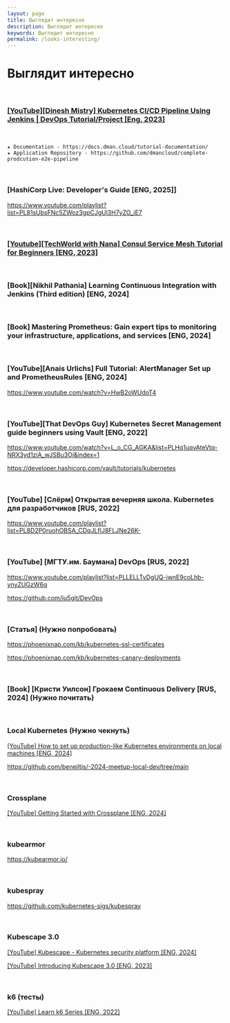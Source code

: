```yaml
---
layout: page
title: Выглядит интересно
description: Выглядит интересно
keywords: Выглядит интересно
permalink: /looks-interesting/
---
```


# Выглядит интересно

<br/>

### [[YouTube][Dinesh Mistry] Kubernetes CI/CD Pipeline Using Jenkins | DevOps Tutorial/Project [Eng, 2023]](https://www.youtube.com/watch?v=q4g7KJdFSn0)

<br/>

```
★ Documentation - https://docs.dman.cloud/tutorial-documentation/
★ Application Repository - https://github.com/dmancloud/complete-prodcution-e2e-pipeline
```

<!-- <br/>

```
$ mkdir -p ~/projects//devops
$ cd ~/projects//devops
$ mkdir jenkins
$ cd jenkins/
``` -->



<br/>

### [HashiCorp Live: Developer's Guide [ENG, 2025]]

https://www.youtube.com/playlist?list=PL81sUbsFNc5ZWoz3gpCJgUl3H7yZO_iE7

<br/>

### [[Youtube][TechWorld with Nana] Consul Service Mesh Tutorial for Beginners [ENG, 2023]](https://www.youtube.com/watch?v=s3I1kKKfjtQ)

<br/>

### [Book][Nikhil Pathania] Learning Continuous Integration with Jenkins (Third edition) [ENG, 2024]

<br/>

### [Book] Mastering Prometheus: Gain expert tips to monitoring your infrastructure, applications, and services [ENG, 2024]

<br/>

### [YouTube][Anais Urlichs] Full Tutorial: AlertManager Set up and PrometheusRules [ENG, 2024]

https://www.youtube.com/watch?v=HwB2oWUdoT4

<br/>

### [YouTube][That DevOps Guy] Kubernetes Secret Management guide beginners using Vault [ENG, 2022]

https://www.youtube.com/watch?v=L_o_CG_AGKA&list=PLHq1uqvAteVtq-NRX3yd1ziA_wJSBu3Oj&index=1

https://developer.hashicorp.com/vault/tutorials/kubernetes

<br/>

### [YouTube] [Слёрм] Открытая вечерняя школа. Kubernetes для разработчиков [RUS, 2022]

https://www.youtube.com/playlist?list=PL8D2P0ruohOBSA_CDqJLflJ8FLJNe26K-

<br/>

### [YouTube] [МГТУ.им. Баумана] DevOps [RUS, 2022]

https://www.youtube.com/playlist?list=PLLELLTvDgUQ-iwnE9coLhb-ynyZUGzW6q

https://github.com/iu5git/DevOps

<br/>

### [Статья] (Нужно попробовать)

https://phoenixnap.com/kb/kubernetes-ssl-certificates

https://phoenixnap.com/kb/kubernetes-canary-deployments

<br/>

### [Book] [Кристи Уилсон] Грокаем Continuous Delivery [RUS, 2024] (Нужно почитать)

<br/>

### Local Kubernetes (Нужно чекнуть)

[[YouTube] How to set up production-like Kubernetes environments on local machines [ENG, 2024]](https://www.youtube.com/watch?v=Bh0Uw9111yg)

https://github.com/beneiltis/-2024-meetup-local-dev/tree/main

<br/>

### Crossplane

[[YouTube] Getting Started with Crossplane [ENG, 2024]](https://www.youtube.com/watch?v=bBpE0rfE-JM)

<br/>

### kubearmor

https://kubearmor.io/

<br/>

### kubespray

https://github.com/kubernetes-sigs/kubespray

<br/>

### Kubescape 3.0

[[YouTube] Kubescape - Kubernetes security platform [ENG, 2024]](https://www.youtube.com/watch?v=8NlEgjhE-mg)

[[YouTube] Introducing Kubescape 3.0 [ENG, 2023]](https://www.youtube.com/watch?v=5ZT--gyxVlg)

<br/>

### k6 (тесты)

[[YouTube] Learn k6 Series [ENG, 2022]](https://www.youtube.com/watch?v=xJLABpaYllM&list=PLJ9A48W0kpRJKmVeurt7ltKfrOdr8ZBdt)
